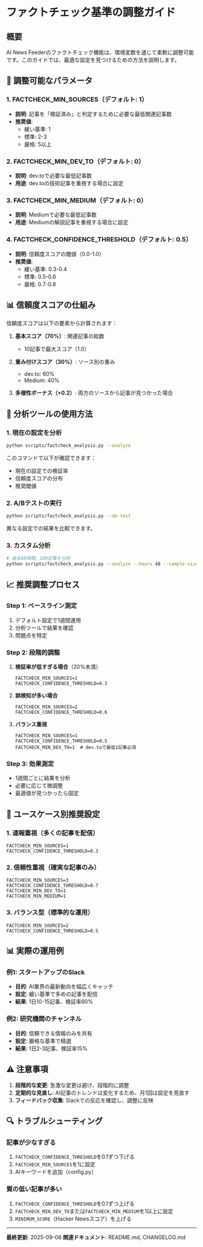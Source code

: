 # ファクトチェック基準の調整ガイド

## 概要
AI News Feederのファクトチェック機能は、環境変数を通じて柔軟に調整可能です。このガイドでは、最適な設定を見つけるための方法を説明します。

## 🎯 調整可能なパラメータ

### 1. FACTCHECK_MIN_SOURCES（デフォルト: 1）
- **説明**: 記事を「検証済み」と判定するために必要な最低関連記事数
- **推奨値**: 
  - 緩い基準: 1
  - 標準: 2-3
  - 厳格: 5以上

### 2. FACTCHECK_MIN_DEV_TO（デフォルト: 0）
- **説明**: dev.toで必要な最低記事数
- **用途**: dev.toの技術記事を重視する場合に設定

### 3. FACTCHECK_MIN_MEDIUM（デフォルト: 0）
- **説明**: Mediumで必要な最低記事数
- **用途**: Mediumの解説記事を重視する場合に設定

### 4. FACTCHECK_CONFIDENCE_THRESHOLD（デフォルト: 0.5）
- **説明**: 信頼度スコアの閾値（0.0-1.0）
- **推奨値**:
  - 緩い基準: 0.3-0.4
  - 標準: 0.5-0.6
  - 厳格: 0.7-0.8

## 📊 信頼度スコアの仕組み

信頼度スコアは以下の要素から計算されます：

1. **基本スコア（70%）**: 関連記事の総数
   - 10記事で最大スコア（1.0）

2. **重み付けスコア（30%）**: ソース別の重み
   - dev.to: 60%
   - Medium: 40%

3. **多様性ボーナス（+0.2）**: 両方のソースから記事が見つかった場合

## 🔧 分析ツールの使用方法

### 1. 現在の設定を分析
```bash
python scripts/factcheck_analysis.py --analyze
```

このコマンドで以下が確認できます：
- 現在の設定での検証率
- 信頼度スコアの分布
- 推奨閾値

### 2. A/Bテストの実行
```bash
python scripts/factcheck_analysis.py --ab-test
```

異なる設定での結果を比較できます。

### 3. カスタム分析
```bash
# 過去48時間、100記事を分析
python scripts/factcheck_analysis.py --analyze --hours 48 --sample-size 100
```

## 📈 推奨調整プロセス

### Step 1: ベースライン測定
1. デフォルト設定で1週間運用
2. 分析ツールで結果を確認
3. 問題点を特定

### Step 2: 段階的調整
1. **検証率が低すぎる場合**（20%未満）
   ```env
   FACTCHECK_MIN_SOURCES=1
   FACTCHECK_CONFIDENCE_THRESHOLD=0.3
   ```

2. **誤検知が多い場合**
   ```env
   FACTCHECK_MIN_SOURCES=2
   FACTCHECK_CONFIDENCE_THRESHOLD=0.6
   ```

3. **バランス重視**
   ```env
   FACTCHECK_MIN_SOURCES=1
   FACTCHECK_CONFIDENCE_THRESHOLD=0.5
   FACTCHECK_MIN_DEV_TO=1  # dev.toで最低1記事必須
   ```

### Step 3: 効果測定
- 1週間ごとに結果を分析
- 必要に応じて微調整
- 最適値が見つかったら固定

## 🎯 ユースケース別推奨設定

### 1. 速報重視（多くの記事を配信）
```env
FACTCHECK_MIN_SOURCES=1
FACTCHECK_CONFIDENCE_THRESHOLD=0.3
```

### 2. 信頼性重視（確実な記事のみ）
```env
FACTCHECK_MIN_SOURCES=3
FACTCHECK_CONFIDENCE_THRESHOLD=0.7
FACTCHECK_MIN_DEV_TO=1
FACTCHECK_MIN_MEDIUM=1
```

### 3. バランス型（標準的な運用）
```env
FACTCHECK_MIN_SOURCES=2
FACTCHECK_CONFIDENCE_THRESHOLD=0.5
```

## 📊 実際の運用例

### 例1: スタートアップのSlack
- **目的**: AI業界の最新動向を幅広くキャッチ
- **設定**: 緩い基準で多めの記事を配信
- **結果**: 1日10-15記事、検証率60%

### 例2: 研究機関のチャンネル
- **目的**: 信頼できる情報のみを共有
- **設定**: 厳格な基準で精選
- **結果**: 1日2-3記事、検証率15%

## ⚠️ 注意事項

1. **段階的な変更**: 急激な変更は避け、段階的に調整
2. **定期的な見直し**: AI記事のトレンドは変化するため、月1回は設定を見直す
3. **フィードバック収集**: Slackでの反応を確認し、調整に反映

## 🔍 トラブルシューティング

### 記事が少なすぎる
1. `FACTCHECK_CONFIDENCE_THRESHOLD`を0.1ずつ下げる
2. `FACTCHECK_MIN_SOURCES`を1に設定
3. AIキーワードを追加（config.py）

### 質の低い記事が多い
1. `FACTCHECK_CONFIDENCE_THRESHOLD`を0.1ずつ上げる
2. `FACTCHECK_MIN_DEV_TO`または`FACTCHECK_MIN_MEDIUM`を1以上に設定
3. `MINIMUM_SCORE`（Hacker Newsスコア）を上げる

---

**最終更新**: 2025-09-06
**関連ドキュメント**: README.md, CHANGELOG.md
